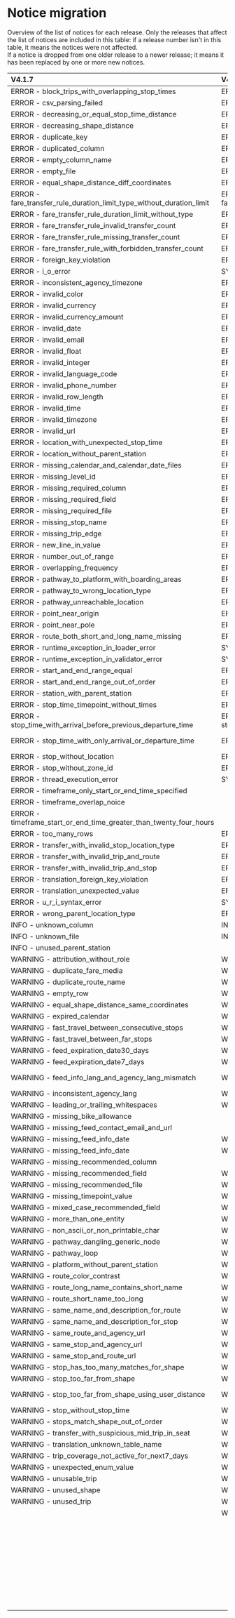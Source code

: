 # Notice migration

Overview of the list of notices for each release. Only the releases that affect the list of notices are included in this table: if a release number isn't in this table, it means the notices were not affected.  
If a notice is dropped from one older release to a newer release; it means it has been replaced by one or more new notices.


| V4.1.7                                                                | V4.1.0                                                                | V4.0.0                                                                | V3.0.1                                                        | V3.0.0                                                        | V2.0.0                                                        | V1.0.0           |
|:----------------------------------------------------------------------|:----------------------------------------------------------------------|:----------------------------------------------------------------------|:--------------------------------------------------------------|:--------------------------------------------------------------|:--------------------------------------------------------------|:-----------------|
| ERROR - block_trips_with_overlapping_stop_times                       | ERROR - block_trips_with_overlapping_stop_times                       | ERROR - block_trips_with_overlapping_stop_times                       | ERROR - block_trips_with_overlapping_stop_times               | ERROR - block_trips_with_overlapping_stop_times               | ERROR - block_trips_with_overlapping_stop_times               | E054             |
| ERROR - csv_parsing_failed                                            | ERROR - csv_parsing_failed                                            | ERROR - csv_parsing_failed                                            | ERROR - csv_parsing_failed                                    | ERROR - csv_parsing_failed                                    | ERROR - csv_parsing_failed                                    |                  |
| ERROR - decreasing_or_equal_stop_time_distance                        | ERROR - decreasing_or_equal_stop_time_distance                        | ERROR - decreasing_or_equal_stop_time_distance                        | ERROR - decreasing_or_equal_stop_time_distance                | ERROR - decreasing_or_equal_stop_time_distance                | ERROR - decreasing_or_equal_stop_time_distance                | E057             |
| ERROR - decreasing_shape_distance                                     | ERROR - decreasing_shape_distance                                     | ERROR - decreasing_shape_distance                                     | ERROR - decreasing_shape_distance                             |                                                               |                                                               |                  |
| ERROR - duplicate_key                                                 | ERROR - duplicate_key                                                 | ERROR - duplicate_key                                                 | ERROR - duplicate_key                                         | ERROR - duplicate_key                                         | ERROR - duplicate_key                                         |                  |
| ERROR - duplicated_column                                             | ERROR - duplicated_column                                             | ERROR - duplicated_column                                             | ERROR - duplicated_column                                     | ERROR - duplicated_column                                     | ERROR - duplicated_column                                     |                  |
| ERROR - empty_column_name                                             | ERROR - empty_column_name                                             | ERROR - empty_column_name                                             | ERROR - empty_column_name                                     | ERROR - empty_column_name                                     |                                                               |                  |
| ERROR - empty_file                                                    | ERROR - empty_file                                                    | ERROR - empty_file                                                    | ERROR - empty_file                                            | ERROR - empty_file                                            | ERROR - empty_file                                            | E047andW012      |
| ERROR - equal_shape_distance_diff_coordinates                         | ERROR - equal_shape_distance_diff_coordinates                         | ERROR - equal_shape_distance_diff_coordinates                         | ERROR - equal_shape_distance_diff_coordinates                 |                                                               |                                                               |                  |
| ERROR - fare_transfer_rule_duration_limit_type_without_duration_limit | ERROR - fare_transfer_rule_duration_limit_type_without_duration_limit | ERROR - fare_transfer_rule_duration_limit_type_without_duration_limit |                                                               |                                                               |                                                               |                  |
| ERROR - fare_transfer_rule_duration_limit_without_type                | ERROR - fare_transfer_rule_duration_limit_without_type                | ERROR - fare_transfer_rule_duration_limit_without_type                |                                                               |                                                               |                                                               |                  |
| ERROR - fare_transfer_rule_invalid_transfer_count                     | ERROR - fare_transfer_rule_invalid_transfer_count                     | ERROR - fare_transfer_rule_invalid_transfer_count                     |                                                               |                                                               |                                                               |                  |
| ERROR - fare_transfer_rule_missing_transfer_count                     | ERROR - fare_transfer_rule_missing_transfer_count                     | ERROR - fare_transfer_rule_missing_transfer_count                     |                                                               |                                                               |                                                               |                  |
| ERROR - fare_transfer_rule_with_forbidden_transfer_count              | ERROR - fare_transfer_rule_with_forbidden_transfer_count              | ERROR - fare_transfer_rule_with_forbidden_transfer_count              |                                                               |                                                               |                                                               |                  |
| ERROR - foreign_key_violation                                         | ERROR - foreign_key_violation                                         | ERROR - foreign_key_violation                                         | ERROR - foreign_key_violation                                 | ERROR - foreign_key_violation                                 | ERROR - foreign_key_violation                                 | E033toE037       |
| ERROR - i_o_error                                                     | SYSTEMERROR - i_o_error                                               | SYSTEMERROR - i_o_error                                               | SYSTEMERROR - i_o_error                                       | SYSTEMERROR - i_o_error                                       | SYSTEMERROR - i_o_error                                       | E008             |
| ERROR - inconsistent_agency_timezone                                  | ERROR - inconsistent_agency_timezone                                  | ERROR - inconsistent_agency_timezone                                  | ERROR - inconsistent_agency_timezone                          | ERROR - inconsistent_agency_timezone                          | ERROR - inconsistent_agency_timezone                          | E030             |
| ERROR - invalid_color                                                 | ERROR - invalid_color                                                 | ERROR - invalid_color                                                 | ERROR - invalid_color                                         | ERROR - invalid_color                                         | ERROR - invalid_color                                         | E014             |
| ERROR - invalid_currency                                              | ERROR - invalid_currency                                              | ERROR - invalid_currency                                              | ERROR - invalid_currency                                      | ERROR - invalid_currency                                      | ERROR - invalid_currency                                      | E018             |
| ERROR - invalid_currency_amount                                       | ERROR - invalid_currency_amount                                       |                                                                       |                                                               |                                                               |                                                               |                  |
| ERROR - invalid_date                                                  | ERROR - invalid_date                                                  | ERROR - invalid_date                                                  | ERROR - invalid_date                                          | ERROR - invalid_date                                          | ERROR - invalid_date                                          | E017             |
| ERROR - invalid_email                                                 | ERROR - invalid_email                                                 | ERROR - invalid_email                                                 | ERROR - invalid_email                                         | ERROR - invalid_email                                         | ERROR - invalid_email                                         | E023             |
| ERROR - invalid_float                                                 | ERROR - invalid_float                                                 | ERROR - invalid_float                                                 | ERROR - invalid_float                                         | ERROR - invalid_float                                         | ERROR - invalid_float                                         | E006             |
| ERROR - invalid_integer                                               | ERROR - invalid_integer                                               | ERROR - invalid_integer                                               | ERROR - invalid_integer                                       | ERROR - invalid_integer                                       | ERROR - invalid_integer                                       | E005             |
| ERROR - invalid_language_code                                         | ERROR - invalid_language_code                                         | ERROR - invalid_language_code                                         | ERROR - invalid_language_code                                 | ERROR - invalid_language_code                                 | ERROR - invalid_language_code                                 | E022             |
| ERROR - invalid_phone_number                                          | ERROR - invalid_phone_number                                          | ERROR - invalid_phone_number                                          | ERROR - invalid_phone_number                                  | ERROR - invalid_phone_number                                  | ERROR - invalid_phone_number                                  |                  |
| ERROR - invalid_row_length                                            | ERROR - invalid_row_length                                            | ERROR - invalid_row_length                                            | ERROR - invalid_row_length                                    | ERROR - invalid_row_length                                    | ERROR - invalid_row_length                                    | E004             |
| ERROR - invalid_time                                                  | ERROR - invalid_time                                                  | ERROR - invalid_time                                                  | ERROR - invalid_time                                          | ERROR - invalid_time                                          | ERROR - invalid_time                                          | E016             |
| ERROR - invalid_timezone                                              | ERROR - invalid_timezone                                              | ERROR - invalid_timezone                                              | ERROR - invalid_timezone                                      | ERROR - invalid_timezone                                      | ERROR - invalid_timezone                                      | E013             |
| ERROR - invalid_url                                                   | ERROR - invalid_url                                                   | ERROR - invalid_url                                                   | ERROR - invalid_url                                           | ERROR - invalid_url                                           | ERROR - invalid_url                                           | E012             |
| ERROR - location_with_unexpected_stop_time                            | ERROR - location_with_unexpected_stop_time                            | ERROR - location_with_unexpected_stop_time                            | ERROR - location_with_unexpected_stop_time                    | ERROR - location_with_unexpected_stop_time                    |                                                               |                  |
| ERROR - location_without_parent_station                               | ERROR - location_without_parent_station                               | ERROR - location_without_parent_station                               | ERROR - location_without_parent_station                       | ERROR - location_without_parent_station                       | ERROR - location_without_parent_station                       |                  |
| ERROR - missing_calendar_and_calendar_date_files                      | ERROR - missing_calendar_and_calendar_date_files                      | ERROR - missing_calendar_and_calendar_date_files                      | ERROR - missing_calendar_and_calendar_date_files              | ERROR - missing_calendar_and_calendar_date_files              | ERROR - missing_calendar_and_calendar_date_files              | E056             |
| ERROR - missing_level_id                                              | ERROR - missing_level_id                                              | ERROR - missing_level_id                                              | ERROR - missing_level_id                                      | ERROR - missing_level_id                                      |                                                               |                  |
| ERROR - missing_required_column                                       | ERROR - missing_required_column                                       | ERROR - missing_required_column                                       | ERROR - missing_required_column                               | ERROR - missing_required_column                               | ERROR - missing_required_column                               | E001             |
| ERROR - missing_required_field                                        | ERROR - missing_required_field                                        | ERROR - missing_required_field                                        | ERROR - missing_required_field                                | ERROR - missing_required_field                                | ERROR - missing_required_field                                | E015andE029      |
| ERROR - missing_required_file                                         | ERROR - missing_required_file                                         | ERROR - missing_required_file                                         | ERROR - missing_required_file                                 | ERROR - missing_required_file                                 | ERROR - missing_required_file                                 | E003             |
| ERROR - missing_stop_name                                             | ERROR - missing_stop_name                                             |                                                                       |                                                               |                                                               |                                                               |                  |
| ERROR - missing_trip_edge                                             | ERROR - missing_trip_edge                                             | ERROR - missing_trip_edge                                             | ERROR - missing_trip_edge                                     | ERROR - missing_trip_edge                                     | ERROR - missing_trip_edge                                     | E044             |
| ERROR - new_line_in_value                                             | ERROR - new_line_in_value                                             | ERROR - new_line_in_value                                             | ERROR - new_line_in_value                                     | ERROR - new_line_in_value                                     | ERROR - new_line_in_value                                     |                  |
| ERROR - number_out_of_range                                           | ERROR - number_out_of_range                                           | ERROR - number_out_of_range                                           | ERROR - number_out_of_range                                   | ERROR - number_out_of_range                                   | ERROR - number_out_of_range                                   | E010andE011      |
| ERROR - overlapping_frequency                                         | ERROR - overlapping_frequency                                         | ERROR - overlapping_frequency                                         | ERROR - overlapping_frequency                                 | ERROR - overlapping_frequency                                 | ERROR - overlapping_frequency                                 | E053             |
| ERROR - pathway_to_platform_with_boarding_areas                       | ERROR - pathway_to_platform_with_boarding_areas                       | ERROR - pathway_to_platform_with_boarding_areas                       | ERROR - pathway_to_platform_with_boarding_areas               | ERROR - pathway_to_platform_with_boarding_areas               |                                                               |                  |
| ERROR - pathway_to_wrong_location_type                                | ERROR - pathway_to_wrong_location_type                                | ERROR - pathway_to_wrong_location_type                                | ERROR - pathway_to_wrong_location_type                        | ERROR - pathway_to_wrong_location_type                        |                                                               |                  |
| ERROR - pathway_unreachable_location                                  | ERROR - pathway_unreachable_location                                  | ERROR - pathway_unreachable_location                                  | ERROR - pathway_unreachable_location                          | ERROR - pathway_unreachable_location                          |                                                               |                  |
| ERROR - point_near_origin                                             | ERROR - point_near_origin                                             | ERROR - point_near_origin                                             | ERROR - point_near_origin                                     | ERROR - point_near_origin                                     | ERROR - point_near_origin                                     |                  |
| ERROR - point_near_pole                                               | ERROR - point_near_pole                                               | ERROR - point_near_pole                                               | ERROR - point_near_pole                                       | ERROR - point_near_pole                                       | ERROR - point_near_pole                                       |                  |
| ERROR - route_both_short_and_long_name_missing                        | ERROR - route_both_short_and_long_name_missing                        | ERROR - route_both_short_and_long_name_missing                        | ERROR - route_both_short_and_long_name_missing                | ERROR - route_both_short_and_long_name_missing                | ERROR - route_both_short_and_long_name_missing                | E027             |
| ERROR - runtime_exception_in_loader_error                             | SYSTEMERROR - runtime_exception_in_loader_error                       | SYSTEMERROR - runtime_exception_in_loader_error                       | SYSTEMERROR - runtime_exception_in_loader_error               | SYSTEMERROR - runtime_exception_in_loader_error               | SYSTEMERROR - runtime_exception_in_loader_error               | E060             |
| ERROR - runtime_exception_in_validator_error                          | SYSTEMERROR - runtime_exception_in_validator_error                    | SYSTEMERROR - runtime_exception_in_validator_error                    | SYSTEMERROR - runtime_exception_in_validator_error            | SYSTEMERROR - runtime_exception_in_validator_error            | SYSTEMERROR - runtime_exception_in_validator_error            | E061             |
| ERROR - start_and_end_range_equal                                     | ERROR - start_and_end_range_equal                                     | ERROR - start_and_end_range_equal                                     | ERROR - start_and_end_range_equal                             | ERROR - start_and_end_range_equal                             | ERROR - start_and_end_range_equal                             | E032             |
| ERROR - start_and_end_range_out_of_order                              | ERROR - start_and_end_range_out_of_order                              | ERROR - start_and_end_range_out_of_order                              | ERROR - start_and_end_range_out_of_order                      | ERROR - start_and_end_range_out_of_order                      | ERROR - start_and_end_range_out_of_order                      | E039,E045andE048 |
| ERROR - station_with_parent_station                                   | ERROR - station_with_parent_station                                   | ERROR - station_with_parent_station                                   | ERROR - station_with_parent_station                           | ERROR - station_with_parent_station                           | ERROR - station_with_parent_station                           | E041andE042      |
| ERROR - stop_time_timepoint_without_times                             | ERROR - stop_time_timepoint_without_times                             | ERROR - stop_time_timepoint_without_times                             | ERROR - stop_time_timepoint_without_times                     | ERROR - stop_time_timepoint_without_times                     | WARNING - stop_time_timepoint_without_times                   | E019             |
| ERROR - stop_time_with_arrival_before_previous_departure_time         | ERROR - stop_time_with_arrival_before_previous_departure_time         | ERROR - stop_time_with_arrival_before_previous_departure_time         | ERROR - stop_time_with_arrival_before_previous_departure_time | ERROR - stop_time_with_arrival_before_previous_departure_time | ERROR - stop_time_with_arrival_before_previous_departure_time | E049             |
| ERROR - stop_time_with_only_arrival_or_departure_time                 | ERROR - stop_time_with_only_arrival_or_departure_time                 | ERROR - stop_time_with_only_arrival_or_departure_time                 | ERROR - stop_time_with_only_arrival_or_departure_time         | ERROR - stop_time_with_only_arrival_or_departure_time         | ERROR - stop_time_with_only_arrival_or_departure_time         |                  |
| ERROR - stop_without_location                                         | ERROR - stop_without_location                                         |                                                                       |                                                               |                                                               |                                                               |                  |
| ERROR - stop_without_zone_id                                          | ERROR - stop_without_zone_id                                          | ERROR - stop_without_zone_id                                          | ERROR - stop_without_zone_id                                  | ERROR - stop_without_zone_id                                  |                                                               |                  |
| ERROR - thread_execution_error                                        | SYSTEMERROR - thread_execution_error                                  | SYSTEMERROR - thread_execution_error                                  | SYSTEMERROR - thread_execution_error                          | SYSTEMERROR - thread_execution_error                          |                                                               |                  |
| ERROR - timeframe_only_start_or_end_time_specified                    |                                                                       |                                                                       |                                                               |                                                               |                                                               |                  |
| ERROR - timeframe_overlap_noice                                       |                                                                       |                                                                       |                                                               |                                                               |                                                               |                  |
| ERROR - timeframe_start_or_end_time_greater_than_twenty_four_hours    |                                                                       |                                                                       |                                                               |                                                               |                                                               |                  |
| ERROR - too_many_rows                                                 | ERROR - too_many_rows                                                 |                                                                       |                                                               |                                                               |                                                               |                  |
| ERROR - transfer_with_invalid_stop_location_type                      | ERROR - transfer_with_invalid_stop_location_type                      | ERROR - transfer_with_invalid_stop_location_type                      |                                                               |                                                               |                                                               |                  |
| ERROR - transfer_with_invalid_trip_and_route                          | ERROR - transfer_with_invalid_trip_and_route                          | ERROR - transfer_with_invalid_trip_and_route                          |                                                               |                                                               |                                                               |                  |
| ERROR - transfer_with_invalid_trip_and_stop                           | ERROR - transfer_with_invalid_trip_and_stop                           | ERROR - transfer_with_invalid_trip_and_stop                           |                                                               |                                                               |                                                               |                  |
| ERROR - translation_foreign_key_violation                             | ERROR - translation_foreign_key_violation                             | ERROR - translation_foreign_key_violation                             | ERROR - translation_foreign_key_violation                     | ERROR - translation_foreign_key_violation                     |                                                               |                  |
| ERROR - translation_unexpected_value                                  | ERROR - translation_unexpected_value                                  | ERROR - translation_unexpected_value                                  | ERROR - translation_unexpected_value                          | ERROR - translation_unexpected_value                          |                                                               |                  |
| ERROR - u_r_i_syntax_error                                            | SYSTEMERROR - u_r_i_syntax_error                                      | SYSTEMERROR - u_r_i_syntax_error                                      | SYSTEMERROR - u_r_i_syntax_error                              | SYSTEMERROR - u_r_i_syntax_error                              | SYSTEMERROR - u_r_i_syntax_error                              | E007             |
| ERROR - wrong_parent_location_type                                    | ERROR - wrong_parent_location_type                                    | ERROR - wrong_parent_location_type                                    | ERROR - wrong_parent_location_type                            | ERROR - wrong_parent_location_type                            | ERROR - wrong_parent_location_type                            |                  |
| INFO - unknown_column                                                 | INFO - unknown_column                                                 | INFO - unknown_column                                                 | INFO - unknown_column                                         | INFO - unknown_column                                         | INFO - unknown_column                                         | W002             |
| INFO - unknown_file                                                   | INFO - unknown_file                                                   | INFO - unknown_file                                                   | INFO - unknown_file                                           | INFO - unknown_file                                           | INFO - unknown_file                                           | W004             |
| INFO - unused_parent_station                                          |                                                                       |                                                                       |                                                               |                                                               |                                                               |                  |
| WARNING - attribution_without_role                                    | WARNING - attribution_without_role                                    | WARNING - attribution_without_role                                    | WARNING - attribution_without_role                            | WARNING - attribution_without_role                            | WARNING - attribution_without_role                            | E019             |
| WARNING - duplicate_fare_media                                        | WARNING - duplicate_fare_media                                        |                                                                       |                                                               |                                                               |                                                               |                  |
| WARNING - duplicate_route_name                                        | WARNING - duplicate_route_name                                        | WARNING - duplicate_route_name                                        | WARNING - duplicate_route_name                                | WARNING - duplicate_route_name                                | WARNING - duplicate_route_name                                | W014,W015andW016 |
| WARNING - empty_row                                                   | WARNING - empty_row                                                   | WARNING - empty_row                                                   | WARNING - empty_row                                           | WARNING - empty_row                                           | WARNING - empty_row                                           |                  |
| WARNING - equal_shape_distance_same_coordinates                       | WARNING - equal_shape_distance_same_coordinates                       | WARNING - equal_shape_distance_same_coordinates                       | WARNING - equal_shape_distance_same_coordinates               |                                                               |                                                               |                  |
| WARNING - expired_calendar                                            | WARNING - expired_calendar                                            |                                                                       |                                                               |                                                               |                                                               |                  |
| WARNING - fast_travel_between_consecutive_stops                       | WARNING - fast_travel_between_consecutive_stops                       | WARNING - fast_travel_between_consecutive_stops                       | WARNING - fast_travel_between_consecutive_stops               | WARNING - fast_travel_between_consecutive_stops               |                                                               |                  |
| WARNING - fast_travel_between_far_stops                               | WARNING - fast_travel_between_far_stops                               | WARNING - fast_travel_between_far_stops                               | WARNING - fast_travel_between_far_stops                       | WARNING - fast_travel_between_far_stops                       |                                                               |                  |
| WARNING - feed_expiration_date30_days                                 | WARNING - feed_expiration_date30_days                                 | WARNING - feed_expiration_date30_days                                 |                                                               |                                                               |                                                               |                  |
| WARNING - feed_expiration_date7_days                                  | WARNING - feed_expiration_date7_days                                  | WARNING - feed_expiration_date7_days                                  |                                                               |                                                               |                                                               |                  |
| WARNING - feed_info_lang_and_agency_lang_mismatch                     | WARNING - feed_info_lang_and_agency_lang_mismatch                     | WARNING - feed_info_lang_and_agency_lang_mismatch                     | WARNING - feed_info_lang_and_agency_lang_mismatch             | WARNING - feed_info_lang_and_agency_lang_mismatch             | WARNING - feed_info_lang_and_agency_lang_mismatch             | E055             |
| WARNING - inconsistent_agency_lang                                    | WARNING - inconsistent_agency_lang                                    | WARNING - inconsistent_agency_lang                                    | WARNING - inconsistent_agency_lang                            | WARNING - inconsistent_agency_lang                            | WARNING - inconsistent_agency_lang                            |                  |
| WARNING - leading_or_trailing_whitespaces                             | WARNING - leading_or_trailing_whitespaces                             | WARNING - leading_or_trailing_whitespaces                             | WARNING - leading_or_trailing_whitespaces                     | WARNING - leading_or_trailing_whitespaces                     |                                                               |                  |
| WARNING - missing_bike_allowance                                      |                                                                       |                                                                       |                                                               |                                                               |                                                               |                  |
| WARNING - missing_feed_contact_email_and_url                          |                                                                       |                                                                       |                                                               |                                                               |                                                               |                  |
| WARNING - missing_feed_info_date                                      | WARNING - missing_feed_info_date                                      |                                                                       |                                                               |                                                               |                                                               |                  |
| WARNING - missing_feed_info_date                                      | WARNING - missing_feed_info_date                                      | WARNING - missing_feed_info_date                                      | WARNING - missing_feed_info_date                              | WARNING - missing_feed_info_date                              | WARNING - missing_feed_info_date                              | W010andW011      |
| WARNING - missing_recommended_column                                  |                                                                       |                                                                       |                                                               |                                                               |                                                               |                  |
| WARNING - missing_recommended_field                                   | WARNING - missing_recommended_field                                   | WARNING - missing_recommended_field                                   |                                                               |                                                               |                                                               |                  |
| WARNING - missing_recommended_file                                    | WARNING - missing_recommended_file                                    | WARNING - missing_recommended_file                                    |                                                               |                                                               |                                                               |                  |
| WARNING - missing_timepoint_value                                     | WARNING - missing_timepoint_value                                     | WARNING - missing_timepoint_value                                     | WARNING - missing_timepoint_value                             | WARNING - missing_timepoint_value                             |                                                               |                  |
| WARNING - mixed_case_recommended_field                                | WARNING - mixed_case_recommended_field                                |                                                                       |                                                               |                                                               |                                                               |                  |
| WARNING - more_than_one_entity                                        | WARNING - more_than_one_entity                                        | WARNING - more_than_one_entity                                        | WARNING - more_than_one_entity                                | WARNING - more_than_one_entity                                | WARNING - more_than_one_entity                                | E020             |
| WARNING - non_ascii_or_non_printable_char                             | WARNING - non_ascii_or_non_printable_char                             | WARNING - non_ascii_or_non_printable_char                             | WARNING - non_ascii_or_non_printable_char                     | WARNING - non_ascii_or_non_printable_char                     | WARNING - non_ascii_or_non_printable_char                     | W003             |
| WARNING - pathway_dangling_generic_node                               | WARNING - pathway_dangling_generic_node                               | WARNING - pathway_dangling_generic_node                               | WARNING - pathway_dangling_generic_node                       | WARNING - pathway_dangling_generic_node                       |                                                               |                  |
| WARNING - pathway_loop                                                | WARNING - pathway_loop                                                | WARNING - pathway_loop                                                | WARNING - pathway_loop                                        | WARNING - pathway_loop                                        |                                                               |                  |
| WARNING - platform_without_parent_station                             | WARNING - platform_without_parent_station                             | WARNING - platform_without_parent_station                             | WARNING - platform_without_parent_station                     | WARNING - platform_without_parent_station                     | WARNING - platform_without_parent_station                     |                  |
| WARNING - route_color_contrast                                        | WARNING - route_color_contrast                                        | WARNING - route_color_contrast                                        | WARNING - route_color_contrast                                | WARNING - route_color_contrast                                | WARNING - route_color_contrast                                | E025             |
| WARNING - route_long_name_contains_short_name                         | WARNING - route_long_name_contains_short_name                         |                                                                       |                                                               |                                                               |                                                               |                  |
| WARNING - route_short_name_too_long                                   | WARNING - route_short_name_too_long                                   | WARNING - route_short_name_too_long                                   | WARNING - route_short_name_too_long                           | WARNING - route_short_name_too_long                           | WARNING - route_short_name_too_long                           | W005             |
| WARNING - same_name_and_description_for_route                         | WARNING - same_name_and_description_for_route                         | WARNING - same_name_and_description_for_route                         | WARNING - same_name_and_description_for_route                 | WARNING - same_name_and_description_for_route                 |                                                               |                  |
| WARNING - same_name_and_description_for_stop                          | WARNING - same_name_and_description_for_stop                          | WARNING - same_name_and_description_for_stop                          | WARNING - same_name_and_description_for_stop                  | WARNING - same_name_and_description_for_stop                  |                                                               |                  |
| WARNING - same_route_and_agency_url                                   | WARNING - same_route_and_agency_url                                   | WARNING - same_route_and_agency_url                                   | WARNING - same_route_and_agency_url                           | WARNING - same_route_and_agency_url                           |                                                               |                  |
| WARNING - same_stop_and_agency_url                                    | WARNING - same_stop_and_agency_url                                    | WARNING - same_stop_and_agency_url                                    | WARNING - same_stop_and_agency_url                            | WARNING - same_stop_and_agency_url                            |                                                               |                  |
| WARNING - same_stop_and_route_url                                     | WARNING - same_stop_and_route_url                                     | WARNING - same_stop_and_route_url                                     | WARNING - same_stop_and_route_url                             | WARNING - same_stop_and_route_url                             |                                                               |                  |
| WARNING - stop_has_too_many_matches_for_shape                         | WARNING - stop_has_too_many_matches_for_shape                         | WARNING - stop_has_too_many_matches_for_shape                         | WARNING - stop_has_too_many_matches_for_shape                 | WARNING - stop_has_too_many_matches_for_shape                 |                                                               |                  |
| WARNING - stop_too_far_from_shape                                     | WARNING - stop_too_far_from_shape                                     | WARNING - stop_too_far_from_shape                                     | WARNING - stop_too_far_from_shape                             | WARNING - stop_too_far_from_shape                             | WARNING - stop_too_far_from_shape                             | E052             |
| WARNING - stop_too_far_from_shape_using_user_distance                 | WARNING - stop_too_far_from_shape_using_user_distance                 | WARNING - stop_too_far_from_shape_using_user_distance                 | WARNING - stop_too_far_from_shape_using_user_distance         | WARNING - stop_too_far_from_shape_using_user_distance         |                                                               |                  |
| WARNING - stop_without_stop_time                                      | WARNING - stop_without_stop_time                                      | WARNING - stop_without_stop_time                                      | WARNING - stop_without_stop_time                              | WARNING - stop_without_stop_time                              |                                                               |                  |
| WARNING - stops_match_shape_out_of_order                              | WARNING - stops_match_shape_out_of_order                              | WARNING - stops_match_shape_out_of_order                              | WARNING - stops_match_shape_out_of_order                      | WARNING - stops_match_shape_out_of_order                      |                                                               |                  |
| WARNING - transfer_with_suspicious_mid_trip_in_seat                   | WARNING - transfer_with_suspicious_mid_trip_in_seat                   | WARNING - transfer_with_suspicious_mid_trip_in_seat                   |                                                               |                                                               |                                                               |                  |
| WARNING - translation_unknown_table_name                              | WARNING - translation_unknown_table_name                              | WARNING - translation_unknown_table_name                              | WARNING - translation_unknown_table_name                      | WARNING - translation_unknown_table_name                      |                                                               |                  |
| WARNING - trip_coverage_not_active_for_next7_days                     | WARNING - trip_coverage_not_active_for_next7_days                     |                                                                       |                                                               |                                                               |                                                               |                  |
| WARNING - unexpected_enum_value                                       | WARNING - unexpected_enum_value                                       | WARNING - unexpected_enum_value                                       | WARNING - unexpected_enum_value                               | WARNING - unexpected_enum_value                               | WARNING - unexpected_enum_value                               | E021andE026      |
| WARNING - unusable_trip                                               | WARNING - unusable_trip                                               | WARNING - unusable_trip                                               | WARNING - unusable_trip                                       | WARNING - unusable_trip                                       | WARNING - unusable_trip                                       | E051             |
| WARNING - unused_shape                                                | WARNING - unused_shape                                                | WARNING - unused_shape                                                | WARNING - unused_shape                                        | WARNING - unused_shape                                        | WARNING - unused_shape                                        | E038             |
| WARNING - unused_trip                                                 | WARNING - unused_trip                                                 | WARNING - unused_trip                                                 | WARNING - unused_trip                                         | WARNING - unused_trip                                         | WARNING - unused_trip                                         |                  |
|                                                                       | WARNING - missing_timepoint_column                                    | WARNING - missing_timepoint_column                                    | WARNING - missing_timepoint_column                            | WARNING - missing_timepoint_column                            |                                                               |                  |
|                                                                       |                                                                       |                                                                       |                                                               | ERROR - decreasing_or_equal_Shape_distance_notice             | ERROR - decreasing_or_equal_Shape_distance_notice             | E058             |
|                                                                       |                                                                       | ERROR - duplicate_fare_rule_zone_id_fields                            | ERROR - duplicate_fare_rule_zone_id_fields                    | ERROR - duplicate_fare_rule_zone_id_fields                    | ERROR - duplicate_fare_rule_zone_id_fields                    |                  |
|                                                                       |                                                                       |                                                                       |                                                               |                                                               | ERROR - leading_or_trailing_whitespaces                       |                  |
|                                                                       |                                                                       |                                                                       |                                                               |                                                               | ERROR - same_name_and_description_for_route                   | E024             |
|                                                                       |                                                                       |                                                                       |                                                               |                                                               | WARNING - empty_column_name                                   | E043             |
|                                                                       |                                                                       |                                                                       | WARNING - feed_expiration_date                                | WARNING - feed_expiration_date                                | WARNING - feed_expiration_date                                | E040andW009      |
|                                                                       |                                                                       | WARNING - route_short_and_long_name_equal                             | WARNING - route_short_and_long_name_equal                     | WARNING - route_short_and_long_name_equal                     | WARNING - route_short_and_long_name_equal                     | E028             |
|                                                                       |                                                                       |                                                                       |                                                               |                                                               | WARNING - too_fast_travel                                     | E046             |